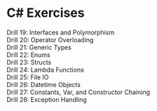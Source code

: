 # C# Exercises

Drill 19: Interfaces and Polymorphism  
Drill 20: Operator Overloading  
Drill 21: Generic Types  
Drill 22: Enums  
Drill 23: Structs  
Drill 24: Lambda Functions  
Drill 25: File IO  
Drill 26: Datetime Objects  
Drill 27: Constants, Var, and Constructor Chaining  
Drill 28: Exception Handling